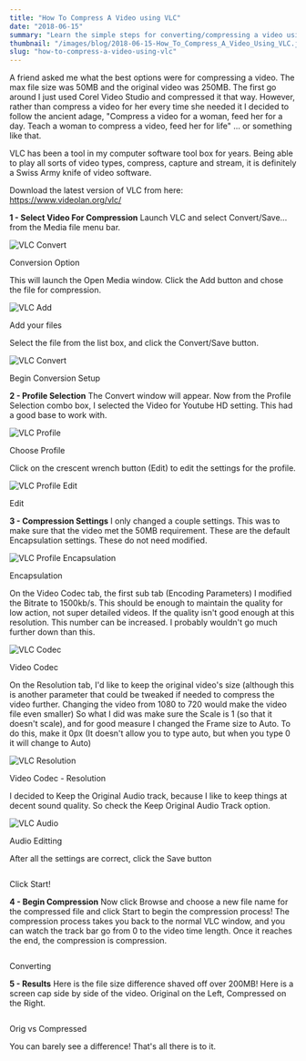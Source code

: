 ```yaml
---
title: "How To Compress A Video using VLC"
date: "2018-06-15"
summary: "Learn the simple steps for converting/compressing a video using VLC"
thumbnail: "/images/blog/2018-06-15-How_To_Compress_A_Video_Using_VLC.jpg"
slug: "how-to-compress-a-video-using-vlc"
---
```

A friend asked me what the best options were for compressing a video. The max file size was 50MB and the original video was 250MB. The first go around I just used Corel Video Studio and compressed it that way. However, rather than compress a video for her every time she needed it I decided to follow the ancient adage, "Compress a video for a woman, feed her for a day. Teach a woman to compress a video, feed her for life" ... or something like that.

VLC has been a tool in my computer software tool box for years. Being able to play all sorts of video types, compress, capture and stream, it is definitely a Swiss Army knife of video software.

Download the latest version of VLC from here: https://www.videolan.org/vlc/

**1 - Select Video For Compression**
Launch VLC and select Convert/Save... from the Media file menu bar.
<p class="blog-img center md">
    <img src="/images/blog/VLC-convert.jpg" alt="VLC Convert">
    <div class="center">Conversion Option</div>
</p>
This will launch the Open Media window. Click the Add button and chose the file for compression.

<p class="blog-img center md">
    <img src="/images/blog/VLC-add.jpg" alt="VLC Add">
    <div class="center">Add your files</div>
</p>

Select the file from the list box, and click the Convert/Save button.

<p class="blog-img center md">
    <img src="/images/blog/VLC-convert.jpg" alt="VLC Convert">
    <div class="center">Begin Conversion Setup</div>
</p>

**2 - Profile Selection**
The Convert window will appear. Now from the Profile Selection combo box, I selected the Video for Youtube HD setting. This had a good base to work with.

<p class="blog-img center md">
    <img src="/images/blog/VLC-Profile.jpg" alt="VLC Profile">
    <div class="center">Choose Profile</div>
</p>

Click on the crescent wrench button (Edit) to edit the settings for the profile.
<p class="blog-img center md">
    <img src="/images/blog/VLC-Profile-edit.jpg" alt="VLC Profile Edit">
    <div class="center">Edit</div>
</p>

**3 - Compression Settings**
I only changed a couple settings. This was to make sure that the video met the 50MB requirement.
These are the default Encapsulation settings. These do not need modified.

<p class="blog-img center md">
    <img src="/images/blog/VLC-edit.jpg" alt="VLC Profile Encapsulation">
    <div class="center">Encapsulation</div>
</p>

On the Video Codec tab, the first sub tab (Encoding Parameters) I modified the Bitrate to 1500kb/s. This should be enough to maintain the quality for low action, not super detailed videos. If the quality isn't good enough at this resolution. This number can be increased. I probably wouldn't go much further down than this.

<p class="blog-img center md">
    <img src="/images/blog/VLC-edit-vc.jpg" alt="VLC Codec">
    <div class="center">Video Codec</div>
</p>

On the Resolution tab, I'd like to keep the original video's size (although this is another parameter that could be tweaked if needed to compress the video further. Changing the video from 1080 to 720 would make the video file even smaller) So what I did was make sure the Scale is 1 (so that it doesn't scale), and for good measure I changed the Frame size to Auto. To do this, make it 0px (It doesn't allow you to type auto, but when you type 0 it will change to Auto)

<p class="blog-img center md">
    <img src="/images/blog/VLC-edit-vc-res.jpg" alt="VLC Resolution">
    <div class="center">Video Codec - Resolution</div>
</p>

I decided to Keep the Original Audio track, because I like to keep things at decent sound quality. So check the Keep Original Audio Track option.

<p class="blog-img center md">
    <img src="/images/blog/VLC-edit-aud.jpg" alt="VLC Audio">
    <div class="center">Audio Editting</div>
</p>

After all the settings are correct, click the Save button

<p class="blog-img center md">
    <img src="/images/blog/VLC-convert-dest-start.jpg" alt="">
    <div class="center">Click Start!</div>
</p>

**4 - Begin Compression**
Now click Browse and choose a new file name for the compressed file and click Start to begin the compression process! The compression process takes you back to the normal VLC window, and you can watch the track bar go from 0 to the video time length. Once it reaches the end, the compression is compression. 

<p class="blog-img center md">
    <img src="/images/blog/VLC-converting.jpg" alt="">
    <div class="center">Converting</div>
</p>

**5 - Results**
Here is the file size difference shaved off over 200MB! Here is a screen cap side by side of the video. Original on the Left, Compressed on the Right. 
<p class="blog-img center md">
    <img src="/images/blog/VLC-SBS.jpg" alt="">
    <div class="center">Orig vs Compressed</div>
</p>
You can barely see a difference! That's all there is to it.